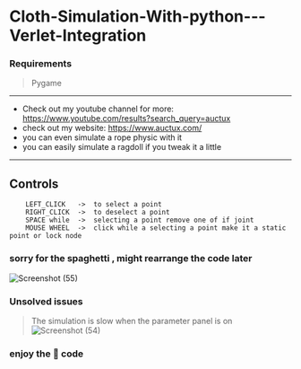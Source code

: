# Cloth-Simulation-With-python---Verlet-Integration
### Requirements
 > Pygame
---
- Check out my youtube channel for more: https://www.youtube.com/results?search_query=auctux
- check out my website: https://www.auctux.com/
- you can even simulate a rope physic with it 
- you can easily simulate a ragdoll if you tweak it a little
 ---
 ## Controls
        LEFT_CLICK   ->  to select a point
        RIGHT_CLICK  ->  to deselect a point
        SPACE while  ->  selecting a point remove one of if joint
        MOUSE WHEEL  ->  click while a selecting a point make it a static point or lock node

### sorry for the spaghetti , might rearrange the code later
![Screenshot (55)](https://user-images.githubusercontent.com/48150537/116063630-d0078a80-a6a2-11eb-90e6-060b0310fb5b.png)

### Unsolved issues
>The simulation is slow when the parameter panel is on
![Screenshot (54)](https://user-images.githubusercontent.com/48150537/115973225-fcbb8500-a570-11eb-9a02-4527268f2adf.png)
### enjoy the 🍝 code
